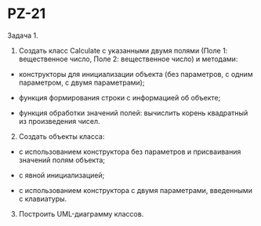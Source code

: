 # PZ-21
Задача 1.

1. Создать класс Calculate с указанными двумя полями (Поле 1: вещественное число, Поле 2: вещественное число) и методами:

- конструкторы для инициализации объекта (без параметров, с одним параметром, с двумя параметрами);

- функция формирования строки с информацией об объекте;

- функция обработки значений полей: вычислить корень квадратный из произведения чисел.

2. Создать объекты класса:

- с использованием конструктора без параметров и присваивания значений полям объекта;

- с явной инициализацией;

- с использованием конструктора с двумя параметрами, введенными с клавиатуры.

3. Построить UML-диаграмму классов.


